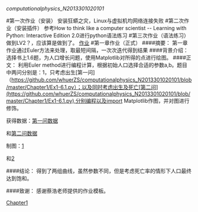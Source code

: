 _computationalphysics_N2013301020101_


#第一次作业（安装）
安装狂蟒之灾，Linux与虚拟机均网络连接失败
#第二次作业（安装插件）
参考How to think like a computer scientist -- Learning with Python: Interactive Edition 2.0进行python语法练习
#第三次作业（语法练习）
做到LV2？，应该算是做到了。
  [作业](https://github.com/whuerZS/computationalphysics_N2013301020101/blob/master/EX1%20LV1-lv2.py) 
#第一章作业（正式）
####摘要：
第一章作业通过Euler方法来处理，取最短间隔，一次次迭代得到结果
####背景介绍：
选择书上1.6题，为人口增长问题，使用Matplotlib对所得的点进行绘图。
####正文：
利用Euler method进行编程计算，根据初始人口选择合适的参数a,b。题目中两问分别是：1，只考虑出生[第一问]（https://github.com/whuerZS/computationalphysics_N2013301020101/blob/master/Chapter1/Ex1-6.1.py）；以及同时考虑出生及死亡[第二问](https://github.com/whuerZS/computationalphysics_N2013301020101/blob/master/Chapter1/Ex1-6.1.py),分别编程以及import Matplotlib作图，并对图进行修饰。

获得数据：[第一问数据](https://github.com/whuerZS/computationalphysics_N2013301020101/blob/master/Chapter1/1-6.1.txt)

和[第二问数据](https://github.com/whuerZS/computationalphysics_N2013301020101/blob/master/Chapter1/1-6.2.txt)

制图：[1](https://github.com/whuerZS/computationalphysics_N2013301020101/blob/master/Chapter1/figure_6.1.png)

和[2](https://github.com/whuerZS/computationalphysics_N2013301020101/blob/master/Chapter1/figure_6.2.png)

####结论：
得到了两组曲线，虽然参数不同，但是考虑死亡率的情形下人口最终达到饱和。

####致谢：
感谢蔡浩老师提供的作业模板。









[Chapter1](https://github.com/whuerZS/computationalphysics_N2013301020101/tree/master/Chapter1)
